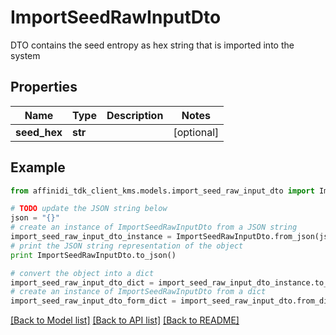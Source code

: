 # ImportSeedRawInputDto

DTO contains the seed entropy as hex string that is imported into the system

## Properties

| Name         | Type    | Description | Notes      |
| ------------ | ------- | ----------- | ---------- |
| **seed_hex** | **str** |             | [optional] |

## Example

```python
from affinidi_tdk_client_kms.models.import_seed_raw_input_dto import ImportSeedRawInputDto

# TODO update the JSON string below
json = "{}"
# create an instance of ImportSeedRawInputDto from a JSON string
import_seed_raw_input_dto_instance = ImportSeedRawInputDto.from_json(json)
# print the JSON string representation of the object
print ImportSeedRawInputDto.to_json()

# convert the object into a dict
import_seed_raw_input_dto_dict = import_seed_raw_input_dto_instance.to_dict()
# create an instance of ImportSeedRawInputDto from a dict
import_seed_raw_input_dto_form_dict = import_seed_raw_input_dto.from_dict(import_seed_raw_input_dto_dict)
```

[[Back to Model list]](../README.md#documentation-for-models) [[Back to API list]](../README.md#documentation-for-api-endpoints) [[Back to README]](../README.md)
